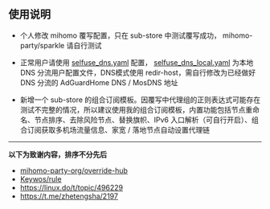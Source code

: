 ## 使用说明

- 个人修改 mihomo 覆写配置，只在 sub-store 中测试覆写成功， mihomo-party/sparkle 请自行测试

- 正常用户请使用 [selfuse_dns.yaml](https://raw.githubusercontent.com/Seameee/override-hub/refs/heads/main/selfuse_dns.yaml) 配置， [selfuse_dns_local.yaml](https://raw.githubusercontent.com/Seameee/override-hub/refs/heads/main/selfuse_dns_local.yaml) 为本地 DNS 分流用户配置文件，DNS模式使用 redir-host，需自行修改为已经做好 DNS 分流的 AdGuardHome DNS / MosDNS 地址

- 新增一个 sub-store 的组合订阅模板。因覆写中代理组的正则表达式可能存在测试不完整的情况，所以建议使用我的组合订阅模板，内置功能包括节点重命名、节点排序、去除风险节点、替换旗帜、IPv6 入口解析（可自行开启）、组合订阅获取多机场流量信息、家宽 / 落地节点自动设置代理链


---------------------------

**以下为致谢内容，排序不分先后**

- [mihomo-party-org/override-hub](https://github.com/mihomo-party-org/override-hub)
- [Keywos/rule](https://github.com/Keywos/Rule)
- https://linux.do/t/topic/496229
- https://t.me/zhetengsha/2197